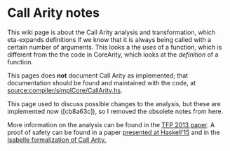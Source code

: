 # Call Arity notes


This wiki page is about the Call Arity analysis and transformation, which eta-expands definitions if we know that it is always being called with a certain number of arguments. This looks a the *uses* of a function, which is different from the the code in  CoreArity, which looks at the *definition* of a function.


This pages does **not** document Call Arity as implemented; that documentation should be found and maintained with the code, at [source:compiler/simplCore/CallArity.hs](/trac/ghc/browser/compiler/simplCore/CallArity.hs)[](/trac/ghc/export/HEAD/ghc/compiler/simplCore/CallArity.hs).


This page used to discuss possible changes to the analysis, but these are implemented now (\[cb8a63c\]), so I removed the obsolete notes from here.



More information on the analysis can be found in the [TFP 2013 paper](http://www.joachim-breitner.de/publications/CallArity-TFP.pdf). A proof of safety can be found in a paper [ presented at Haskell’15](http://www.joachim-breitner.de/publications/CallArity-Haskell15.pdf) and in the [ Isabelle formalization of Call Arity.](http://afp.sourceforge.net/entries/Call_Arity.shtml)


